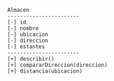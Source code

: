     Almacen
    -----------------------
    [-] id
    [-] nombre
    [-] ubicacion
    [-] direccion
    [-] estantes
    -----------------------
    [+] describir()
    [+] compararDireccion(direccion)
    [+] distancia(ubicacion)
